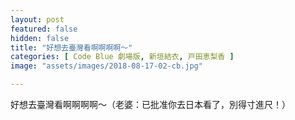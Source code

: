 ```yaml
---
layout: post
featured: false
hidden: false
title: "好想去臺灣看啊啊啊啊～"
categories: [ Code Blue 劇場版, 新垣結衣, 戸田恵梨香 ]
image: "assets/images/2018-08-17-02-cb.jpg"

---
```

好想去臺灣看啊啊啊啊～（老婆：已批准你去日本看了，別得寸進尺！）
